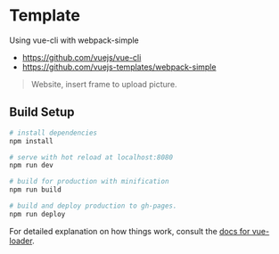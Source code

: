 # Template

Using vue-cli with webpack-simple
- https://github.com/vuejs/vue-cli
- https://github.com/vuejs-templates/webpack-simple

> Website, insert frame to upload picture.

## Build Setup

``` bash
# install dependencies
npm install

# serve with hot reload at localhost:8080
npm run dev

# build for production with minification
npm run build

# build and deploy production to gh-pages.
npm run deploy
```

For detailed explanation on how things work, consult the [docs for vue-loader](http://vuejs.github.io/vue-loader).